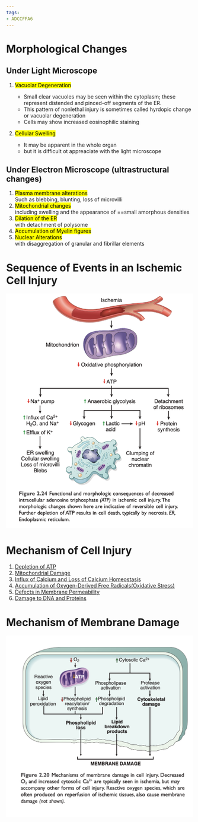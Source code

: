 ```yaml
---
tags:
- ADCCFFA6
---
```

   
# Morphological Changes   
   
   
## Under Light Microscope   
   
1. <mark style="background: `{_obsidian_pattern_tag_ADCCFFA6}`;">Vacuolar Degeneration</mark>   
   
	- Small clear vacuoles may be seen within the cytoplasm; these represent distended and pinced-off segments of the ER.   
	- This pattern of nonlethal injury is sometimes called hyrdopic change or vacuolar degeneration   
	- Cells may show increased eosinophilic staining   
2. <mark style="background: `{_obsidian_pattern_tag_ADCCFFA6}`;">Cellular Swelling</mark>   
   
	- It may be apparent in the whole organ    
	- but it is difficult ot appreaciate with the light microscope   
   
   
## Under Electron Microscope (ultrastructural changes)   
   
1. <mark style="background: `{_obsidian_pattern_tag_ADCCFFA6}`;">Plasma membrane alterations</mark>   
	Such as blebbing, blunting, loss of microvilli   
2. <mark style="background: `{_obsidian_pattern_tag_ADCCFFA6}`;">Mitochondrial changes</mark>   
	including swelling and the appearance of ==small amorphous densities   
3. <mark style="background: `{_obsidian_pattern_tag_ADCCFFA6}`;">Dilation of the ER</mark>   
	with detachment of polysome   
4. <mark style="background: `{_obsidian_pattern_tag_ADCCFFA6}`;">Accumulation of Myelin figures</mark>   
5. <mark style="background: `{_obsidian_pattern_tag_ADCCFFA6}`;">Nuclear Alterations</mark>   
	with disaggregation of granular and fibrillar elements   
   
# Sequence of Events in an Ischemic Cell Injury   
![](../../../../../Medic/Basic%20Sciences/Pathology/General%20Pathology/Cellular%20Injury%20and%20Adaptations/Mechanism%20of%20Cell%20Injury/Ischemic%20Cell%20Injury.png)   
   
   
# Mechanism of Cell Injury   
   
1. [Depletion of ATP](../../../../../Medic/Basic%20Sciences/Pathology/General%20Pathology/Cellular%20Injury%20and%20Adaptations/Mechanism%20of%20Cell%20Injury/Depletion%20of%20ATP.md)   
2. [Mitochondrial Damage](../../../../../Medic/Basic%20Sciences/Pathology/General%20Pathology/Cellular%20Injury%20and%20Adaptations/Mechanism%20of%20Cell%20Injury/Mitochondrial%20Damage.md)   
3. [Influx of Calcium and Loss of Calcium Homeostasis](../../../../../Medic/Basic%20Sciences/Pathology/General%20Pathology/Cellular%20Injury%20and%20Adaptations/Mechanism%20of%20Cell%20Injury/Influx%20of%20Calcium%20and%20Loss%20of%20Calcium%20Homeostasis.md)   
4. [Accumulation of Oxygen-Derived Free Radicals(Oxidative Stress)](../../../../../Medic/Basic%20Sciences/Pathology/General%20Pathology/Cellular%20Injury%20and%20Adaptations/Mechanism%20of%20Cell%20Injury/Accumulation%20of%20Oxygen-Derived%20Free%20Radicals%28Oxidative%20Stress%29.md)   
5. [Defects in Membrane Permeability](../../../../../Medic/Basic%20Sciences/Pathology/General%20Pathology/Cellular%20Injury%20and%20Adaptations/Mechanism%20of%20Cell%20Injury/Defects%20in%20Membrane%20Permeability.md)   
6. [Damage to DNA and Proteins](../../../../../Medic/Basic%20Sciences/Pathology/General%20Pathology/Cellular%20Injury%20and%20Adaptations/Mechanism%20of%20Cell%20Injury/Damage%20to%20DNA%20and%20Proteins.md)   
   
# Mechanism of Membrane Damage   
![](../../../../../Medic/Basic%20Sciences/Pathology/General%20Pathology/Cellular%20Injury%20and%20Adaptations/Mechanism%20of%20Cell%20Injury/Mechanism%20of%20Membrane%20Damage.png)